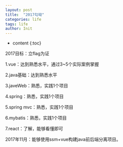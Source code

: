```yaml
---
layout: post
title:  "2017勾坳"
categories: life
tags: life
author: Init
---
```


* content
{:toc}

2017目标：立flag为证





1.vue：达到熟悉水平，通过3~5个实际案例掌握

2.java基础：达到熟悉水平

3.javeWeb：熟悉，实践1个项目

4.spring：熟悉，实践1个项目

5.spring mvc：熟悉，实践1个项目

6.mybatis：熟悉，实践1个项目

7.react：了解，能够看懂即可

2017年11月：能够使用ssm+vue构建java前后端分离项目。
